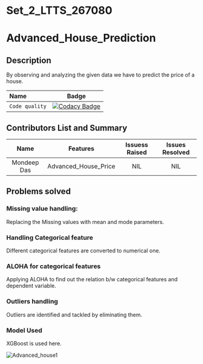 # Set_2_LTTS_267080


# Advanced_House_Prediction

##  Description

By observing and analyzing the given data we have to predict the price of a house.



| Name       |   Badge  | 
| :------------ |:---------------:| 
| ```Code quality```    |[![Codacy Badge](https://app.codacy.com/project/badge/Grade/52e49a564c2e4f17893b11f609897252)](https://www.codacy.com/gh/mjanu/Set_2_LTTS_267080/dashboard?utm_source=github.com&amp;utm_medium=referral&amp;utm_content=mjanu/Set_2_LTTS_267080&amp;utm_campaign=Badge_Grade)


## Contributors List and Summary

   |   Name          | Features          |    Issuess Raised |   Issues Resolved |      
   |:---------------:| :---------------: | :---------------:| :---------------:| 
   | Mondeep Das     | Advanced_House_Price     |NIL             |  NIL              |    


## Problems solved

### Missing value handling:
  Replacing the Missing values with mean and mode parameters.

### Handling Categorical feature
   Different categorical features are converted to numerical one.
   
### ALOHA for categorical features
   Applying ALOHA to find out the relation b/w categorical features and dependent variable.
   
### Outliers handling 
  Outliers are identified and tackled by eliminating them.
  
### Model Used
  XGBoost is used here.
  
  
 ![Advanced_house1](https://user-images.githubusercontent.com/39588204/126077734-b4ebf37b-af94-476e-8a59-3bb86edb4a6f.PNG)

